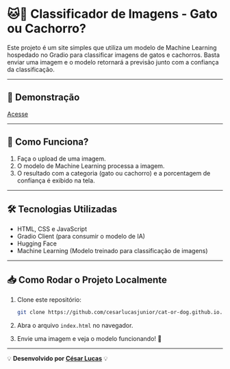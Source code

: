 # 🐱🐶 Classificador de Imagens - Gato ou Cachorro?  

Este projeto é um site simples que utiliza um modelo de Machine Learning hospedado no Gradio para classificar imagens de gatos e cachorros. Basta enviar uma imagem e o modelo retornará a previsão junto com a confiança da classificação.

---

## 🌟 Demonstração  

[Acesse](https://cesarlucasjunior.github.io/cat-or-dog.github.io/)  

---

## 🚀 Como Funciona?
1. Faça o upload de uma imagem.
2. O modelo de Machine Learning processa a imagem.
3. O resultado com a categoria (gato ou cachorro) e a porcentagem de confiança é exibido na tela.

---
## 🛠 Tecnologias Utilizadas
- HTML, CSS e JavaScript
- Gradio Client (para consumir o modelo de IA)
- Hugging Face
- Machine Learning (Modelo treinado para classificação de imagens)

---

## 📥 Como Rodar o Projeto Localmente

1. Clone este repositório:
   ```bash
   git clone https://github.com/cesarlucasjunior/cat-or-dog.github.io.git
   ```

2. Abra o arquivo `index.html` no navegador.

3. Envie uma imagem e veja o modelo funcionando! 🎉

---

💡 **Desenvolvido por [César Lucas](https://github.com/cesarlucasjunior)** 💡


